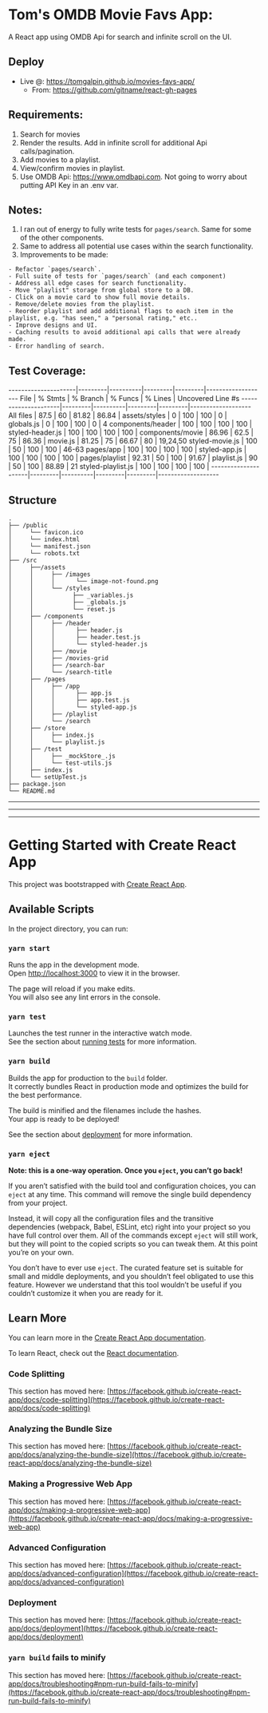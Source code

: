 # Tom's OMDB Movie Favs App:
A React app using OMDB Api for search and infinite scroll on the UI.

## Deploy
- Live @: https://tomgalpin.github.io/movies-favs-app/
  - From: https://github.com/gitname/react-gh-pages

## Requirements:
  1. Search for movies
  2. Render the results.  Add in infinite scroll for additional Api calls/pagination.
  3. Add movies to a playlist.  
  4. View/confirm movies in playlist.
  5.  Use OMDB Api: https://www.omdbapi.com.  Not going to worry about putting API Key in an .env var.

## Notes:
  1. I ran out of energy to fully write tests for `pages/search`.  Same for some of the other components.
  2. Same to address all potential use cases within the search functionality.
  3. Improvements to be made:  
  
    - Refactor `pages/search`.
    - Full suite of tests for `pages/search` (and each component)
    - Address all edge cases for search functionality.
    - Move "playlist" storage from global store to a DB.
    - Click on a movie card to show full movie details.
    - Remove/delete movies from the playlist.
    - Reorder playlist and add additional flags to each item in the playlist, e.g. "has seen," a "personal rating," etc..
    - Improve designs and UI.
    - Caching results to avoid additional api calls that were already made.
    - Error handling of search.

## Test Coverage:
---------------------|---------|----------|---------|---------|-------------------
File | % Stmts | % Branch | % Funcs | % Lines | Uncovered Line #s
---------------------|---------|----------|---------|---------|-------------------
All files | 87.5 | 60 | 81.82 | 86.84 |
assets/styles | 0 | 100 | 100 | 0 |
globals.js | 0 | 100 | 100 | 0 | 4
components/header | 100 | 100 | 100 | 100 |
styled-header.js | 100 | 100 | 100 | 100 |
components/movie | 86.96 | 62.5 | 75 | 86.36 |
movie.js | 81.25 | 75 | 66.67 | 80 | 19,24,50
styled-movie.js | 100 | 50 | 100 | 100 | 46-63
pages/app | 100 | 100 | 100 | 100 |
styled-app.js | 100 | 100 | 100 | 100 |
pages/playlist | 92.31 | 50 | 100 | 91.67 |
playlist.js | 90 | 50 | 100 | 88.89 | 21
styled-playlist.js | 100 | 100 | 100 | 100 |
---------------------|---------|----------|---------|---------|-------------------


## Structure
    .
    ├── /public
    │     └── favicon.ico
    │     └── index.html
    │     └── manifest.json
    │     └── robots.txt
    ├── /src
    │     ├──/assets
    │     │     ├── /images
    │     │     │      └── image-not-found.png
    │     │     └── /styles
    │     │           ├── _variables.js
    │     │           ├── _globals.js
    │     │           └── reset.js
    │     ├── /components
    │     │     ├── /header
    │     │     │      ├── header.js
    │     │     │      ├── header.test.js
    │     │     │      └── styled-header.js
    │     │     ├── /movie
    │     │     ├── /movies-grid
    │     │     ├── /search-bar
    │     │     └── /search-title
    │     ├── /pages
    │     │     ├── /app
    │     │     │      ├── app.js
    │     │     │      ├── app.test.js
    │     │     │      └── styled-app.js
    │     │     ├── /playlist
    │     │     └── /search
    │     ├── /store
    │     │     ├── index.js
    │     │     └── playlist.js
    │     ├── /test
    │     │     ├── _mockStore_.js
    │     │     └── test-utils.js
    │     ├── index.js
    │     └── setUpTest.js
    ├── package.json
    └── README.md

---
---
---

# Getting Started with Create React App

This project was bootstrapped with [Create React App](https://github.com/facebook/create-react-app).

## Available Scripts

In the project directory, you can run:

### `yarn start`

Runs the app in the development mode.\
Open [http://localhost:3000](http://localhost:3000) to view it in the browser.

The page will reload if you make edits.\
You will also see any lint errors in the console.

### `yarn test`

Launches the test runner in the interactive watch mode.\
See the section about [running tests](https://facebook.github.io/create-react-app/docs/running-tests) for more information.

### `yarn build`

Builds the app for production to the `build` folder.\
It correctly bundles React in production mode and optimizes the build for the best performance.

The build is minified and the filenames include the hashes.\
Your app is ready to be deployed!

See the section about [deployment](https://facebook.github.io/create-react-app/docs/deployment) for more information.

### `yarn eject`

**Note: this is a one-way operation. Once you `eject`, you can’t go back!**

If you aren’t satisfied with the build tool and configuration choices, you can `eject` at any time. This command will remove the single build dependency from your project.

Instead, it will copy all the configuration files and the transitive dependencies (webpack, Babel, ESLint, etc) right into your project so you have full control over them. All of the commands except `eject` will still work, but they will point to the copied scripts so you can tweak them. At this point you’re on your own.

You don’t have to ever use `eject`. The curated feature set is suitable for small and middle deployments, and you shouldn’t feel obligated to use this feature. However we understand that this tool wouldn’t be useful if you couldn’t customize it when you are ready for it.

## Learn More

You can learn more in the [Create React App documentation](https://facebook.github.io/create-react-app/docs/getting-started).

To learn React, check out the [React documentation](https://reactjs.org/).

### Code Splitting

This section has moved here: [https://facebook.github.io/create-react-app/docs/code-splitting](https://facebook.github.io/create-react-app/docs/code-splitting)

### Analyzing the Bundle Size

This section has moved here: [https://facebook.github.io/create-react-app/docs/analyzing-the-bundle-size](https://facebook.github.io/create-react-app/docs/analyzing-the-bundle-size)

### Making a Progressive Web App

This section has moved here: [https://facebook.github.io/create-react-app/docs/making-a-progressive-web-app](https://facebook.github.io/create-react-app/docs/making-a-progressive-web-app)

### Advanced Configuration

This section has moved here: [https://facebook.github.io/create-react-app/docs/advanced-configuration](https://facebook.github.io/create-react-app/docs/advanced-configuration)

### Deployment

This section has moved here: [https://facebook.github.io/create-react-app/docs/deployment](https://facebook.github.io/create-react-app/docs/deployment)

### `yarn build` fails to minify

This section has moved here: [https://facebook.github.io/create-react-app/docs/troubleshooting#npm-run-build-fails-to-minify](https://facebook.github.io/create-react-app/docs/troubleshooting#npm-run-build-fails-to-minify)
